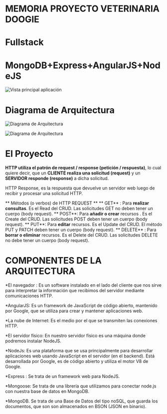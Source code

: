 # MEMORIA PROYECTO VETERINARIA DOOGIE

# Fullstack 
# MongoDB+Express+AngularJS+NodeJS

![Vista principal aplicación](https://raw.githubusercontent.com/Curso-Fullstack-MEAN-Octubre2017/Miki/master/public/assets/img/image6.jpg)


# Diagrama de Arquitectura
![Diagrama de Arquitectura](https://raw.githubusercontent.com/Curso-Fullstack-MEAN-Octubre2017/Miki/master/public/assets/img/image2.png)

![Diagrama de Arquitectura](https://raw.githubusercontent.com/Curso-Fullstack-MEAN-Octubre2017/Miki/master/public/assets/img/image11.jpg)

# El Proyecto

**HTTP utiliza el patrón de request / response (petición / respuesta)**, lo cual quiere decir, que un **CLIENTE realiza una solicitud (request)** y un **SERVIDOR responde (response)** a dicha solicitud.

HTTP Response, es la respuesta que devuelve un servidor web luego de recibir y procesar una solicitud HTTP.

** Métodos (o verbos) de  HTTP REQUEST **
** GET** : Para **realizar consultas**. Es el Read del CRUD. Las solicitudes GET no deben tener un cuerpo (body request).
** POST**: Para **añadir o crear** recursos . Es el Create del CRUD. Las solicitudes POST deben tener un cuerpo (body request).
** PUT**: Para **editar** recursos. Es el Update del CRUD. El método  PUT y PATCH deben tener un cuerpo (body request).
** DELETE** : Para **borrar o eliminar** recursos. Es el Delete del CRUD. Las solicitudes  DELETE no debe tener un cuerpo (body request).


# COMPONENTES DE LA ARQUITECTURA

*El navegador : Es un software instalado en el lado del cliente que nos sirve para interpretar la información que recibimos del servidor mediante comunicaciones HTTP.

*AngularJS: Es un framework de JavaScript de código abierto, mantenido por Google, que se utiliza para crear y mantener aplicaciones web. 

*La nube de Internet: Es el medio por el que se transmiten las conexiones HTTP.

*El servidor físico: En nuestro servidor físico es una máquina donde podremos instalar NodeJS.

*NodeJs: Es una plataforma que se usa principalmente para desarrollar aplicaciones web usando JavaScript en el servidor (en el backend). Está desarrollada por Google, es de código abierto y utiliza el motor V8 de Google.

*Express : Se trata de un framework web para NodeJS.

*Mongoose: Se trata de una librería que utilizamos para conectar node.js con nuestra base de datos en MongoDB.

*MongoDB. Se trata de una Base de Datos del tipo noSQL, que guarda los documentos, que son son almacenados en BSON (JSON en binario).











